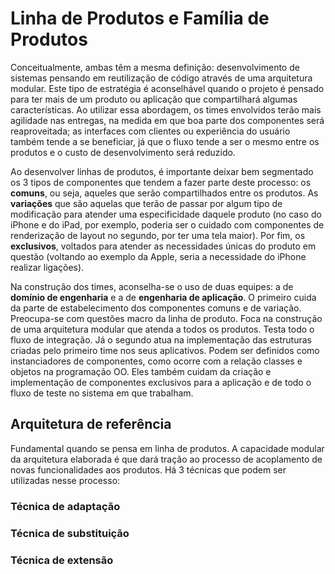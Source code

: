 # Linha de Produtos e Família de Produtos

Conceitualmente, ambas têm a mesma definição: desenvolvimento de sistemas pensando em reutilização de código através de uma arquitetura modular. Este tipo de estratégia é aconselhável quando o projeto é pensado para ter mais de um produto ou aplicação que compartilhará algumas características. Ao utilizar essa abordagem, os times envolvidos terão mais agilidade nas entregas, na medida em que boa parte dos componentes será reaproveitada; as interfaces com clientes ou experiência do usuário também tende a se beneficiar, já que o fluxo tende a ser o mesmo entre os produtos e o custo de desenvolvimento será reduzido.

Ao desenvolver linhas de produtos, é importante deixar bem segmentado os 3 tipos de componentes que tendem a fazer parte deste processo: os **comuns**, ou seja, aqueles que serão compartilhados entre os produtos. As **variações** que são aquelas que terão de passar por algum tipo de modificação para atender uma especificidade daquele produto (no caso do iPhone e do iPad, por exemplo, poderia ser o cuidado com componentes de renderização de layout no segundo, por ter uma tela maior). Por fim, os **exclusivos**, voltados para atender as necessidades únicas do produto em questão (voltando ao exemplo da Apple, seria a necessidade do iPhone realizar ligações).

Na construção dos times, aconselha-se o uso de duas equipes: a de **domínio de engenharia** e a de **engenharia de aplicação**. O primeiro cuida da parte de estabelecimento dos componentes comuns e de variação. Preocupa-se com questões macro da linha de produto. Foca na construção de uma arquitetura modular que atenda a todos os produtos. Testa todo o fluxo de integração. Já o segundo atua na implementação das estruturas criadas pelo primeiro time nos seus aplicativos. Podem ser definidos como instanciadores de componentes, como ocorre com a relação classes e objetos na programação OO. Eles também cuidam da criação e implementação de componentes exclusivos para a aplicação e de todo o fluxo de teste no sistema em que trabalham.

## Arquitetura de referência

Fundamental quando se pensa em linha de produtos. A capacidade modular da arquitetura elaborada é que dará tração ao processo de acoplamento de novas funcionalidades aos produtos. Há 3 técnicas que podem ser utilizadas nesse processo:

### Técnica de adaptação

### Técnica de substituição

### Técnica de extensão